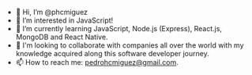 - 👋 Hi, I’m @phcmiguez
- 👀 I’m interested in JavaScript!
- 🌱 I’m currently learning JavaScript, Node.js (Express), React.js, MongoDB and React Native.
- 💞️ I'm looking to collaborate with companies all over the world with my knowledge acquired along this software developer journey.
- 📫 How to reach me: pedrohcmiguez@gmail.com.
